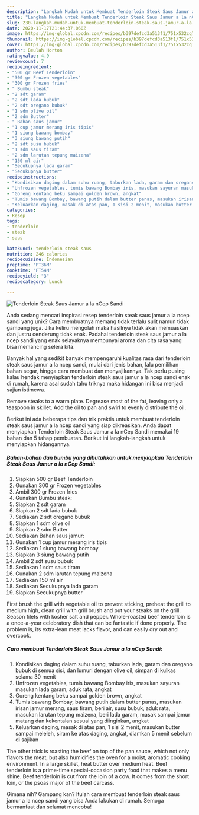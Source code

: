 ```yaml
---
description: "Langkah Mudah untuk Membuat Tenderloin Steak Saus Jamur a la nCep Sandi Anti Gagal"
title: "Langkah Mudah untuk Membuat Tenderloin Steak Saus Jamur a la nCep Sandi Anti Gagal"
slug: 230-langkah-mudah-untuk-membuat-tenderloin-steak-saus-jamur-a-la-ncep-sandi-anti-gagal
date: 2020-11-17T21:44:37.060Z
image: https://img-global.cpcdn.com/recipes/b397defcd3a513f1/751x532cq70/tenderloin-steak-saus-jamur-a-la-ncep-sandi-foto-resep-utama.jpg
thumbnail: https://img-global.cpcdn.com/recipes/b397defcd3a513f1/751x532cq70/tenderloin-steak-saus-jamur-a-la-ncep-sandi-foto-resep-utama.jpg
cover: https://img-global.cpcdn.com/recipes/b397defcd3a513f1/751x532cq70/tenderloin-steak-saus-jamur-a-la-ncep-sandi-foto-resep-utama.jpg
author: Beulah Horton
ratingvalue: 4.9
reviewcount: 7
recipeingredient:
- "500 gr Beef Tenderloin"
- "300 gr Frozen vegetables"
- "300 gr Frozen fries"
- " Bumbu steak"
- "2 sdt garam"
- "2 sdt lada bubuk"
- "2 sdt oregano bubuk"
- "1 sdm olive oil"
- "2 sdm Butter"
- " Bahan saus jamur"
- "1 cup jamur merang iris tipis"
- "1 siung bawang bombay"
- "3 siung bawang putih"
- "2 sdt susu bubuk"
- "1 sdm saus tiram"
- "2 sdm larutan tepung maizena"
- "150 ml air"
- "Secukupnya lada garam"
- "Secukupnya butter"
recipeinstructions:
- "Kondisikan daging dalam suhu ruang, taburkan lada, garam dan oregano bubuk di semua sisi, dan lumuri dengan olive oil, simpan di kulkas selama 30 menit"
- "Unfrozen vegetables, tumis bawang Bombay iris, masukan sayuran masukan lada garam, aduk rata, angkat"
- "Goreng kentang beku sampai golden brown, angkat"
- "Tumis bawang Bombay, bawang putih dalam butter panas, masukan irisan jamur merang, saus tiram, beri air, susu bubuk, aduk rata, masukan larutan tepung maizena, beri lada garam, masak sampai jamur matang dan kekentalan sesuai yang diinginkan, angkat"
- "Keluarkan daging, masak di atas pan, 1 sisi 2 menit, masukan butter sampai meleleh, siram ke atas daging, angkat, diamkan 5 menit sebelum di sajikan"
categories:
- Resep
tags:
- tenderloin
- steak
- saus

katakunci: tenderloin steak saus 
nutrition: 246 calories
recipecuisine: Indonesian
preptime: "PT36M"
cooktime: "PT54M"
recipeyield: "3"
recipecategory: Lunch

---
```



![Tenderloin Steak Saus Jamur a la nCep Sandi](https://img-global.cpcdn.com/recipes/b397defcd3a513f1/751x532cq70/tenderloin-steak-saus-jamur-a-la-ncep-sandi-foto-resep-utama.jpg)

Anda sedang mencari inspirasi resep tenderloin steak saus jamur a la ncep sandi yang unik? Cara membuatnya memang tidak terlalu sulit namun tidak gampang juga. Jika keliru mengolah maka hasilnya tidak akan memuaskan dan justru cenderung tidak enak. Padahal tenderloin steak saus jamur a la ncep sandi yang enak selayaknya mempunyai aroma dan cita rasa yang bisa memancing selera kita.

Banyak hal yang sedikit banyak mempengaruhi kualitas rasa dari tenderloin steak saus jamur a la ncep sandi, mulai dari jenis bahan, lalu pemilihan bahan segar, hingga cara membuat dan menyajikannya. Tak perlu pusing kalau hendak menyiapkan tenderloin steak saus jamur a la ncep sandi enak di rumah, karena asal sudah tahu triknya maka hidangan ini bisa menjadi sajian istimewa.

Remove steaks to a warm plate. Degrease most of the fat, leaving only a teaspoon in skillet. Add the oil to pan and swirl to evenly distribute the oil.


Berikut ini ada beberapa tips dan trik praktis untuk membuat tenderloin steak saus jamur a la ncep sandi yang siap dikreasikan. Anda dapat menyiapkan Tenderloin Steak Saus Jamur a la nCep Sandi memakai 19 bahan dan 5 tahap pembuatan. Berikut ini langkah-langkah untuk menyiapkan hidangannya.

<!--inarticleads1-->

##### Bahan-bahan dan bumbu yang dibutuhkan untuk menyiapkan Tenderloin Steak Saus Jamur a la nCep Sandi:

1. Siapkan 500 gr Beef Tenderloin
1. Gunakan 300 gr Frozen vegetables
1. Ambil 300 gr Frozen fries
1. Gunakan  Bumbu steak:
1. Siapkan 2 sdt garam
1. Siapkan 2 sdt lada bubuk
1. Sediakan 2 sdt oregano bubuk
1. Siapkan 1 sdm olive oil
1. Siapkan 2 sdm Butter
1. Sediakan  Bahan saus jamur:
1. Gunakan 1 cup jamur merang iris tipis
1. Sediakan 1 siung bawang bombay
1. Siapkan 3 siung bawang putih
1. Ambil 2 sdt susu bubuk
1. Sediakan 1 sdm saus tiram
1. Gunakan 2 sdm larutan tepung maizena
1. Sediakan 150 ml air
1. Sediakan Secukupnya lada garam
1. Siapkan Secukupnya butter


First brush the grill with vegetable oil to prevent sticking, preheat the grill to medium high, clean grill with grill brush and put your steaks on the grill. Season filets with kosher salt and pepper. Whole-roasted beef tenderloin is a once-a-year celebratory dish that can be fantastic if done properly. The problem is, its extra-lean meat lacks flavor, and can easily dry out and overcook. 

<!--inarticleads2-->

##### Cara membuat Tenderloin Steak Saus Jamur a la nCep Sandi:

1. Kondisikan daging dalam suhu ruang, taburkan lada, garam dan oregano bubuk di semua sisi, dan lumuri dengan olive oil, simpan di kulkas selama 30 menit
1. Unfrozen vegetables, tumis bawang Bombay iris, masukan sayuran masukan lada garam, aduk rata, angkat
1. Goreng kentang beku sampai golden brown, angkat
1. Tumis bawang Bombay, bawang putih dalam butter panas, masukan irisan jamur merang, saus tiram, beri air, susu bubuk, aduk rata, masukan larutan tepung maizena, beri lada garam, masak sampai jamur matang dan kekentalan sesuai yang diinginkan, angkat
1. Keluarkan daging, masak di atas pan, 1 sisi 2 menit, masukan butter sampai meleleh, siram ke atas daging, angkat, diamkan 5 menit sebelum di sajikan


The other trick is roasting the beef on top of the pan sauce, which not only flavors the meat, but also humidifies the oven for a moist, aromatic cooking environment. In a large skillet, heat butter over medium heat. Beef tenderloin is a prime-time special-occasion party food that makes a menu shine. Beef tenderloin is cut from the loin of a cow. It comes from the short loin, or the psoas major of the beef carcass. 

Gimana nih? Gampang kan? Itulah cara membuat tenderloin steak saus jamur a la ncep sandi yang bisa Anda lakukan di rumah. Semoga bermanfaat dan selamat mencoba!

